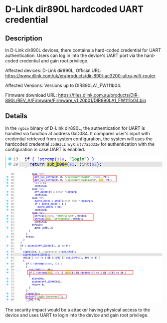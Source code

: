# D-Link dir890L hardcoded UART credential

## Description

In D-Link dir890L devices, there contains a hard-coded credential for UART authentication. Users can log in into the device's UART port via the hard-coded credential and gain root privilege.

Affected devices: D-Link dir890L, Official URL: https://www.dlink.com/uk/en/products/dir-890l-ac3200-ultra-wifi-router

Affected Versions: Versions up to  DIR890LA1_FW111b04.

Firmware download URL: https://files.dlink.com.au/products/DIR-890L/REV_A/Firmware/Firmware_v1.20b01/DIR890LA1_FW111b04.bin

## Details

In the `rgbin` binary of D-Link dir890L, the authentication for UART is handled via function at address 0xD084.  It compares user's input with credential retrieved from system configuration, the system will uses the hardcoded credential `35dHJLI!wyX:ut77a3d33w` for authentication with the configuration in case UART is enabled.

![image-20250725160704240](dir890-hardcoded.assets/image-20250725160704240.png)

![image-20250725155322108](dir890-hardcoded.assets/image-20250725155322108.png)

The security impact would be a attacker having physical access to the device and uses UART to login into the device and gain root privilege.